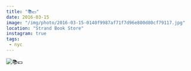 ```yaml
---
title: "📚💵"
date: 2016-03-15
image: "/img/photo/2016-03-15-0140f9987af71f7d96e800d80cf79117.jpg"
location: "Strand Book Store"
instagram: true
tags:
 - nyc
---
```


![📚💵](/img/photo/2016-03-15-0140f9987af71f7d96e800d80cf79117.jpg)
